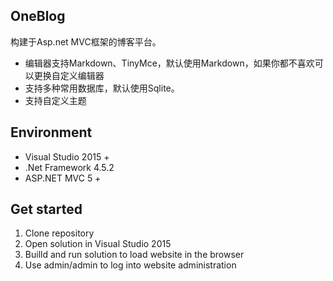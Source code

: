 
## OneBlog
构建于Asp.net MVC框架的博客平台。
 * 编辑器支持Markdown、TinyMce，默认使用Markdown，如果你都不喜欢可以更换自定义编辑器
 * 支持多种常用数据库，默认使用Sqlite。
 * 支持自定义主题

## Environment
  * Visual Studio 2015 +
  * .Net Framework 4.5.2
  * ASP.NET MVC 5 +

## Get started
  1. Clone repository
  2. Open solution in Visual Studio 2015
  3. Builld and run solution to load website in the browser
  4. Use admin/admin to log into website administration
